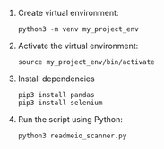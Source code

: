 1. Create virtual environment:
    ```
    python3 -m venv my_project_env

    ```
2. Activate the virtual environment:
    ```
    source my_project_env/bin/activate

    ```

3. Install dependencies
    ```
    pip3 install pandas
    pip3 install selenium
    ```

3. Run the script using Python:
    ```
    python3 readmeio_scanner.py